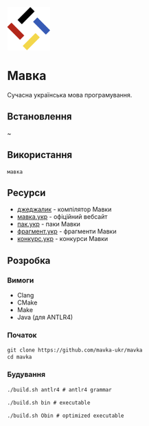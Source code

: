 <img src="./assets/logo.png" width="100" height="100" /> 

# Мавка

Сучасна українська мова програмування.

## Встановлення

~

## Використання

```shell
мавка
```

## Ресурси

- [джеджалик](https://diia.dev/mavka/jejalyk) - компілятор Мавки
- [мавка.укр](https://мавка.укр) - офіційний вебсайт
- [пак.укр](https://пак.укр) - паки Мавки
- [фрагмент.укр](https://фрагмент.укр) - фрагменти Мавки
- [конкурс.укр](https://конкурс.укр) - конкурси Мавки

## Розробка

### Вимоги

- Clang
- CMake
- Make
- Java (для ANTLR4)

### Початок

```
git clone https://github.com/mavka-ukr/mavka
cd mavka
```

### Будування

```shell
./build.sh antlr4 # antlr4 grammar
```

```shell
./build.sh bin # executable
```

```shell
./build.sh Obin # optimized executable
```
